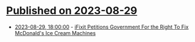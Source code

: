 # [Published on 2023-08-29](index.md)

* [2023-08-29, 18:00:00](https://yro.slashdot.org/story/23/08/29/1736232/ifixit-petitions-government-for-the-right-to-fix-mcdonalds-ice-cream-machines?utm_source=rss1.0mainlinkanon&utm_medium=feed) - [iFixit Petitions Government For the Right To Fix McDonald's Ice Cream Machines](https://yro.slashdot.org/story/23/08/29/1736232/ifixit-petitions-government-for-the-right-to-fix-mcdonalds-ice-cream-machines?utm_source=rss1.0mainlinkanon&utm_medium=feed)
